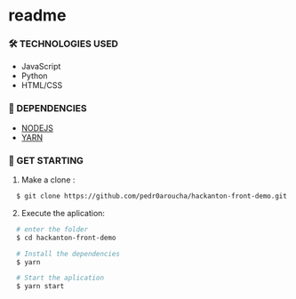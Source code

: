 # readme

### 🛠 TECHNOLOGIES USED
<ul>
  <li>JavaScript</li>
  <li>Python</li>
  <li>HTML/CSS</li>
</ul>

### 🧰 DEPENDENCIES
<ul>
  <li> <a href="https://nodejs.org"> NODEJS </a> </li>
  <li> <a href="https://www.yarn.com"> YARN </a> </li>
</ul>

### 🚀 GET STARTING

1. Make a clone :

```sh
  $ git clone https://github.com/pedr0aroucha/hackanton-front-demo.git
```

2. Execute the aplication:

```sh
  # enter the folder
  $ cd hackanton-front-demo

  # Install the dependencies
  $ yarn

  # Start the aplication
  $ yarn start

```